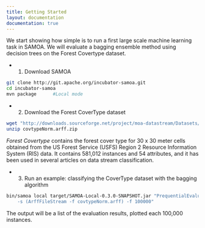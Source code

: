 ```yaml
---
title: Getting Started
layout: documentation
documentation: true
---
```

We start showing how simple is to run a first large scale machine learning task in SAMOA. We will evaluate a bagging ensemble method using decision trees on the Forest Covertype dataset.

* 1. Download SAMOA 

```bash
git clone http://git.apache.org/incubator-samoa.git
cd incubator-samoa
mvn package      #Local mode
```
* 2. Download the Forest CoverType dataset 

```bash
wget "http://downloads.sourceforge.net/project/moa-datastream/Datasets/Classification/covtypeNorm.arff.zip"
unzip covtypeNorm.arff.zip 
```

_Forest Covertype_ contains the forest cover type for 30 x 30 meter cells obtained from the US Forest Service (USFS) Region 2 Resource Information System (RIS) data. It contains 581,012 instances and 54 attributes, and it has been used in several articles on data stream classification.

* 3.  Run an example: classifying the CoverType dataset with the bagging algorithm

```bash
bin/samoa local target/SAMOA-Local-0.3.0-SNAPSHOT.jar "PrequentialEvaluation -l classifiers.ensemble.Bagging 
    -s (ArffFileStream -f covtypeNorm.arff) -f 100000"
```


The output will be a list of the evaluation results, plotted each 100,000 instances.
